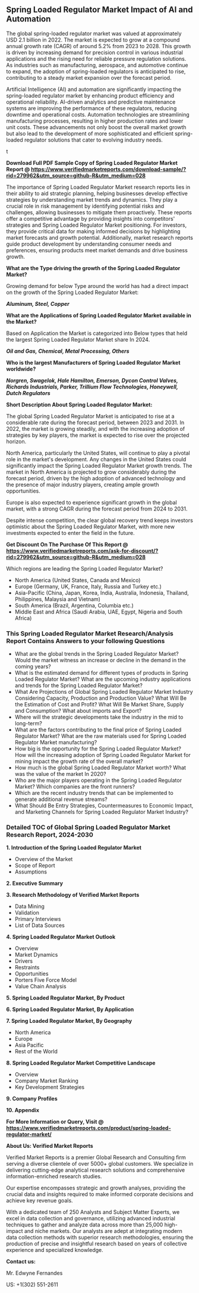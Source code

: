 <h2>Spring Loaded Regulator Market Impact of AI and Automation</h2><p>The global spring-loaded regulator market was valued at approximately USD 2.1 billion in 2022. The market is expected to grow at a compound annual growth rate (CAGR) of around 5.2% from 2023 to 2028. This growth is driven by increasing demand for precision control in various industrial applications and the rising need for reliable pressure regulation solutions. As industries such as manufacturing, aerospace, and automotive continue to expand, the adoption of spring-loaded regulators is anticipated to rise, contributing to a steady market expansion over the forecast period.</p><p>Artificial Intelligence (AI) and automation are significantly impacting the spring-loaded regulator market by enhancing product efficiency and operational reliability. AI-driven analytics and predictive maintenance systems are improving the performance of these regulators, reducing downtime and operational costs. Automation technologies are streamlining manufacturing processes, resulting in higher production rates and lower unit costs. These advancements not only boost the overall market growth but also lead to the development of more sophisticated and efficient spring-loaded regulator solutions that cater to evolving industry needs.</p>t</p><p id="" class=""><strong>Download Full PDF Sample Copy of Spring Loaded Regulator Market Report @ <a href="https://www.verifiedmarketreports.com/download-sample/?rid=279962&utm_source=github-R&utm_medium=028" target="_blank">https://www.verifiedmarketreports.com/download-sample/?rid=279962&utm_source=github-R&utm_medium=028</a></strong></p><p>The importance of&nbsp;Spring Loaded Regulator Market research reports lies in their ability to aid strategic planning, helping businesses develop effective strategies by understanding market trends and dynamics. They play a crucial role in risk management by identifying potential risks and challenges, allowing businesses to mitigate them proactively. These reports offer a competitive advantage by providing insights into competitors' strategies and Spring Loaded Regulator Market positioning. For investors, they provide critical data for making informed decisions by highlighting market forecasts and growth potential. Additionally, market research reports guide product development by understanding consumer needs and preferences, ensuring products meet market demands and drive business growth.</p><p><strong>What are the&nbsp;Type driving the growth of the Spring Loaded Regulator Market?</strong></p><p id="" class="">Growing demand for below Type around the world has had a direct impact on the growth of the Spring Loaded Regulator Market:</p><em><strong>Aluminum, Steel, Copper</strong></em></p><strong>What are the&nbsp;Applications&nbsp;of Spring Loaded Regulator Market available in the Market?</strong></p><p id="" class="">Based on Application the Market is categorized into Below types that held the largest Spring Loaded Regulator Market share In 2024.</p><em><strong>Oil and Gas, Chemical, Metal Processing, Others</strong></em></p><strong>Who is the largest Manufacturers of Spring Loaded Regulator Market worldwide?</strong></p><p><em><strong>Norgren, Swagelok, Hale Hamilton, Emerson, Dycon Control Valves, Richards Industrials, Parker, Trillium Flow Technologies, Honeywell, Dutch Regulators</strong></em></p><p id="" class=""><strong>Short Description About Spring Loaded Regulator Market:</strong></p><p>The global Spring Loaded Regulator Market is anticipated to rise at a considerable rate during the forecast period, between 2023 and 2031. In 2022, the market is growing steadily, and with the increasing adoption of strategies by key players, the market is expected to rise over the projected horizon.</p><p>North America, particularly the United States, will continue to play a pivotal role in the market's development. Any changes in the United States could significantly impact the Spring Loaded Regulator Market growth trends. The market in North America is projected to grow considerably during the forecast period, driven by the high adoption of advanced technology and the presence of major industry players, creating ample growth opportunities.</p><p>Europe is also expected to experience significant growth in the global market, with a strong CAGR during the forecast period from 2024 to 2031.</p><p>Despite intense competition, the clear global recovery trend keeps investors optimistic about the Spring Loaded Regulator Market, with more new investments expected to enter the field in the future.</p><p id="" class=""><strong>Get Discount On The Purchase Of This Report @ <a href="https://www.verifiedmarketreports.com/ask-for-discount/?rid=279962&utm_source=github-R&utm_medium=028" target="_blank">https://www.verifiedmarketreports.com/ask-for-discount/?rid=279962&utm_source=github-R&utm_medium=028</a></strong></p>Which regions are leading the Spring Loaded Regulator Market?</p><ul><li>North America (United States, Canada and Mexico)</li><li>Europe (Germany, UK, France, Italy, Russia and Turkey etc.)</li><li>Asia-Pacific (China, Japan, Korea, India, Australia, Indonesia, Thailand, Philippines, Malaysia and Vietnam)</li><li>South America (Brazil, Argentina, Columbia etc.)</li><li>Middle East and Africa (Saudi Arabia, UAE, Egypt, Nigeria and South Africa)</li></ul><h3 id="" class="">This Spring Loaded Regulator Market Research/Analysis Report Contains Answers to your following Questions</h3><ul><li>What are the global trends in the Spring Loaded Regulator Market? Would the market witness an increase or decline in the demand in the coming years?</li><li>What is the estimated demand for different types of products in Spring Loaded Regulator Market? What are the upcoming industry applications and trends for the Spring Loaded Regulator Market?</li><li>What Are Projections of Global Spring Loaded Regulator Market Industry Considering Capacity, Production and Production Value? What Will Be the Estimation of Cost and Profit? What Will Be Market Share, Supply and Consumption? What about imports and Export?</li><li>Where will the strategic developments take the industry in the mid to long-term?</li><li>What are the factors contributing to the final price of Spring Loaded Regulator Market? What are the raw materials used for Spring Loaded Regulator Market manufacturing?</li><li>How big is the opportunity for the Spring Loaded Regulator Market? How will the increasing adoption of Spring Loaded Regulator Market for mining impact the growth rate of the overall market?</li><li>How much is the global Spring Loaded Regulator Market worth? What was the value of the market In 2020?</li><li>Who are the major players operating in the Spring Loaded Regulator Market? Which companies are the front runners?</li><li>Which are the recent industry trends that can be implemented to generate additional revenue streams?</li><li>What Should Be Entry Strategies, Countermeasures to Economic Impact, and Marketing Channels for Spring Loaded Regulator Market Industry?</li></ul><h3 id="" class="">Detailed TOC of Global Spring Loaded Regulator Market Research Report, 2024-2030</h3><p id="" class=""><strong>1. Introduction of the Spring Loaded Regulator Market</strong></p><ul><li>Overview of the Market</li><li>Scope of Report</li><li>Assumptions</li></ul><p id="" class=""><strong>2. Executive Summary</strong></p><p id="" class=""><strong>3. Research Methodology of Verified Market Reports</strong></p><ul><li>Data Mining</li><li>Validation</li><li>Primary Interviews</li><li>List of Data Sources</li></ul><p id="" class=""><strong>4. Spring Loaded Regulator Market Outlook</strong></p><ul><li>Overview</li><li>Market Dynamics</li><li>Drivers</li><li>Restraints</li><li>Opportunities</li><li>Porters Five Force Model</li><li>Value Chain Analysis</li></ul><p id="" class=""><strong>5. Spring Loaded Regulator Market, By Product</strong></p><p id="" class=""><strong>6. Spring Loaded Regulator Market, By Application</strong></p><p id="" class=""><strong>7. Spring Loaded Regulator Market, By Geography</strong></p><ul><li>North America</li><li>Europe</li><li>Asia Pacific</li><li>Rest of the World</li></ul><p id="" class=""><strong>8. Spring Loaded Regulator Market Competitive Landscape</strong></p><ul><li>Overview</li><li>Company Market Ranking</li><li>Key Development Strategies</li></ul><p id="" class=""><strong>9. Company Profiles</strong></p><p id="" class=""><strong>10. Appendix</strong></p><p id="" class=""><strong>For More Information or Query, Visit @ <a href="https://www.verifiedmarketreports.com/product/spring-loaded-regulator-market/" target="_blank">https://www.verifiedmarketreports.com/product/spring-loaded-regulator-market/</a></strong></p><p id="" class=""><strong>About Us: Verified Market Reports</strong></p><p id="" class="">Verified Market Reports is a premier Global Research and Consulting firm serving a diverse clientele of over 5000+ global customers. We specialize in delivering cutting-edge analytical research solutions and comprehensive information-enriched research studies.</p><p id="" class="">Our expertise encompasses strategic and growth analyses, providing the crucial data and insights required to make informed corporate decisions and achieve key revenue goals.</p><p id="" class="">With a dedicated team of 250 Analysts and Subject Matter Experts, we excel in data collection and governance, utilizing advanced industrial techniques to gather and analyze data across more than 25,000 high-impact and niche markets. Our analysts are adept at integrating modern data collection methods with superior research methodologies, ensuring the production of precise and insightful research based on years of collective experience and specialized knowledge.</p><p id="" class=""><strong>Contact us:</strong></p><p id="" class="">Mr. Edwyne Fernandes</p><p id="" class="">US: +1(302) 551-2611</p>